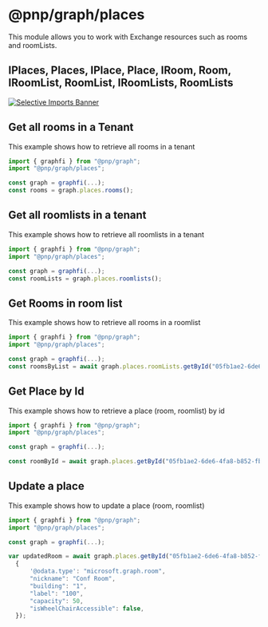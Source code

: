 # @pnp/graph/places

This module allows you to work with Exchange resources such as rooms and roomLists.

## IPlaces, Places, IPlace, Place, IRoom, Room, IRoomList, RoomList, IRoomLists, RoomLists

[![Selective Imports Banner](https://img.shields.io/badge/Selective%20Imports-informational.svg)](../concepts/selective-imports.md)  

## Get all rooms in a Tenant

This example shows how to retrieve all rooms in a tenant

```TypeScript
import { graphfi } from "@pnp/graph";
import "@pnp/graph/places";

const graph = graphfi(...);
const rooms = graph.places.rooms();
```
## Get all roomlists in a tenant

This example shows how to retrieve all roomlists in a tenant

```TypeScript
import { graphfi } from "@pnp/graph";
import "@pnp/graph/places";

const graph = graphfi(...);
const roomLists = graph.places.roomlists();

```
## Get Rooms in room list

This example shows how to retrieve all rooms in a roomlist

```TypeScript
import { graphfi } from "@pnp/graph";
import "@pnp/graph/places";

const graph = graphfi(...);
const roomsByList = await graph.places.roomLists.getById("05fb1ae2-6de6-4fa8-b852-fb0cf671b896").rooms();

```
## Get Place by Id

This example shows how to retrieve a place (room, roomlist) by id

```TypeScript
import { graphfi } from "@pnp/graph";
import "@pnp/graph/places";

const graph = graphfi(...);

const roomById = await graph.places.getById("05fb1ae2-6de6-4fa8-b852-fb0cf671b896")();

```
## Update a place 

This example shows how to update a place (room, roomlist)

```TypeScript
import { graphfi } from "@pnp/graph";
import "@pnp/graph/places";

const graph = graphfi(...);

var updatedRoom = await graph.places.getById("05fb1ae2-6de6-4fa8-b852-fb0cf671b896").update(
  {
      '@odata.type': "microsoft.graph.room",
      "nickname": "Conf Room",
      "building": "1",
      "label": "100",
      "capacity": 50,
      "isWheelChairAccessible": false,
  });

```

